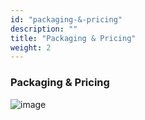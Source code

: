```yaml
---
id: "packaging-&-pricing"
description: ""
title: "Packaging & Pricing"
weight: 2
---
```


### **Packaging & Pricing**

![image](pricing.png)